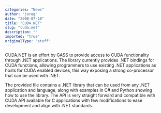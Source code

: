 ```yaml
---
categories: "News"
author: "joreg"
date: "2008-07-10"
title: "CUDA.NET"
slug: "cuda.net"
description: ""
imported: "true"
originalType: "stuff"
---
```



CUDA.NET is an effort by GASS to provide access to CUDA functionality through .NET applications.
The library currently provides .NET bindings for CUDA functions, allowing programmers to use existing .NET applications as hosts for CUDA enabled devices, this way exposing a strong co-processor that can be used with .NET.

The provided file contains a .NET library that can be used from any .NET application and language, along with examples in C# and Python showing how to use the library. The API is very straight forward and compatible with CUDA API available for C applications with few modifications to ease development and align with .NET standards. 

[](http://www.gass-ltd.co.il/products/cuda.net/)